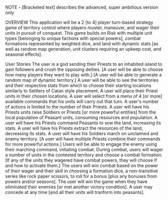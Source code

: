 NOTE - [Bracketed text] describes the advanced, super ambitious version only

OVERVIEW
This application will be a 2 [to 4] player turn-based strategy game of territory control where players muster, maneuver, and wager their units in pursuit of conquest. This game builds on Risk with multiple unit types [belonging to unique factions with special powers], combat formations represented by weighted dice, and land with dynamic stats [as well as random map generation, unit clusters requiring an upkeep cost, and seasonal effects].

User Stories
The user is a god sending their Priests to an inhabited island to gain followers and crush the opposing deities.
[A user will be able to choose how many players they want to play with.]
[A user will be able to generate a random map of dynamic territory.]
A user will be able to see the territories and their respective stats from which to choose their starting locations similarly to Settlers of Catan style placement.
A user will place their Priest units in their chosen locations.
A user will select from a menu of 4 [or more] available commands that his units will carry out that turn.
A user's number of actions is limited to the number of their Priests.
A user will have his Priests units raise Soldiers or Priests [or more powerful entities] from the local population of Peasant units, consuming resources and population.
A user will have his Priests command Peasants to sow the land, increasing its stats.
A user will have his Priests extract the resources of the land, decreasing its stats.
A user will have his Soldiers march on unclaimed and enemy territory.
[A user will have multiple Priests combine their commands for more powerful actions.]
Users will be able to engage the enemy using their marching command, initiating combat.
During combat, users will wager a number of units in the contested territory and choose a combat formation. [If any of the units they wagered have combat powers, they will choose if and how to activate them.]
The users will win combat based on the power of their wager and their skill in choosing a formation dice, a non-transitive series like rock paper scissors, to roll for a bonus [plus any bonuses from powers and/or seasons].
The user will win the game when they have eliminated their enemies [or met another victory condition].
A user may concede at any time [and all their units will tranform into peasants].